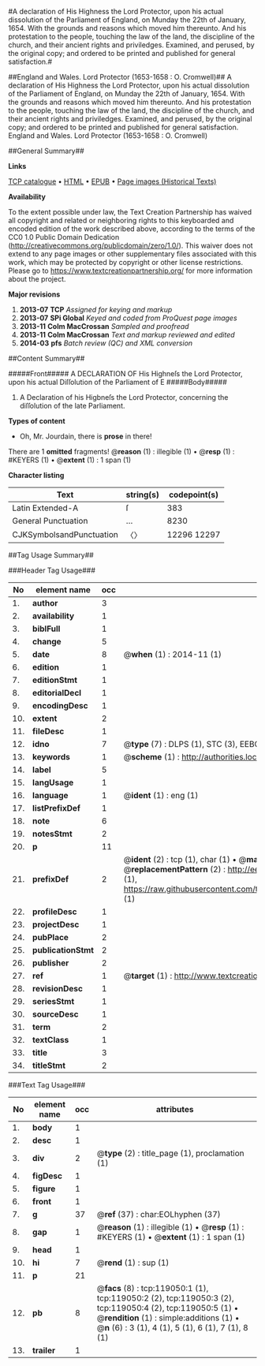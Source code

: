 #A declaration of His Highness the Lord Protector, upon his actual dissolution of the Parliament of England, on Munday the 22th of January, 1654. With the grounds and reasons which moved him thereunto. And his protestation to the people, touching the law of the land, the discipline of the church, and their ancient rights and priviledges. Examined, and perused, by the original copy; and ordered to be printed and published for general satisfaction.#

##England and Wales. Lord Protector (1653-1658 : O. Cromwell)##
A declaration of His Highness the Lord Protector, upon his actual dissolution of the Parliament of England, on Munday the 22th of January, 1654. With the grounds and reasons which moved him thereunto. And his protestation to the people, touching the law of the land, the discipline of the church, and their ancient rights and priviledges. Examined, and perused, by the original copy; and ordered to be printed and published for general satisfaction.
England and Wales. Lord Protector (1653-1658 : O. Cromwell)

##General Summary##

**Links**

[TCP catalogue](http://www.ota.ox.ac.uk/tcp/)  • 
[HTML](http://tei.it.ox.ac.uk/tcp/Texts-HTML/free/A80/A80916.html)  • 
[EPUB](http://tei.it.ox.ac.uk/tcp/Texts-EPUB/free/A80/A80916.epub) • 
[Page images (Historical Texts)](https://historicaltexts.jisc.ac.uk/eebo-99866764e)

**Availability**

To the extent possible under law, the Text Creation Partnership has waived all copyright and related or neighboring rights to this keyboarded and encoded edition of the work described above, according to the terms of the CC0 1.0 Public Domain Dedication (http://creativecommons.org/publicdomain/zero/1.0/). This waiver does not extend to any page images or other supplementary files associated with this work, which may be protected by copyright or other license restrictions. Please go to https://www.textcreationpartnership.org/ for more information about the project.

**Major revisions**

1. __2013-07__ __TCP__ *Assigned for keying and markup*
1. __2013-07__ __SPi Global__ *Keyed and coded from ProQuest page images*
1. __2013-11__ __Colm MacCrossan__ *Sampled and proofread*
1. __2013-11__ __Colm MacCrossan__ *Text and markup reviewed and edited*
1. __2014-03__ __pfs__ *Batch review (QC) and XML conversion*

##Content Summary##

#####Front#####
A DECLARATION OF His Highneſs the Lord Protector, upon his actual Diſſolution of the Parliament of E
#####Body#####

1. A Declaration of his Higbneſs the Lord Protector, concerning the diſſolution of the late Parliament.

**Types of content**

  * Oh, Mr. Jourdain, there is **prose** in there!

There are 1 **omitted** fragments! 
 @__reason__ (1) : illegible (1)  •  @__resp__ (1) : #KEYERS (1)  •  @__extent__ (1) : 1 span (1)

**Character listing**


|Text|string(s)|codepoint(s)|
|---|---|---|
|Latin Extended-A|ſ|383|
|General Punctuation|…|8230|
|CJKSymbolsandPunctuation|〈〉|12296 12297|

##Tag Usage Summary##

###Header Tag Usage###

|No|element name|occ|attributes|
|---|---|---|---|
|1.|__author__|3||
|2.|__availability__|1||
|3.|__biblFull__|1||
|4.|__change__|5||
|5.|__date__|8| @__when__ (1) : 2014-11 (1)|
|6.|__edition__|1||
|7.|__editionStmt__|1||
|8.|__editorialDecl__|1||
|9.|__encodingDesc__|1||
|10.|__extent__|2||
|11.|__fileDesc__|1||
|12.|__idno__|7| @__type__ (7) : DLPS (1), STC (3), EEBO-CITATION (1), PROQUEST (1), VID (1)|
|13.|__keywords__|1| @__scheme__ (1) : http://authorities.loc.gov/ (1)|
|14.|__label__|5||
|15.|__langUsage__|1||
|16.|__language__|1| @__ident__ (1) : eng (1)|
|17.|__listPrefixDef__|1||
|18.|__note__|6||
|19.|__notesStmt__|2||
|20.|__p__|11||
|21.|__prefixDef__|2| @__ident__ (2) : tcp (1), char (1)  •  @__matchPattern__ (2) : ([0-9\-]+):([0-9IVX]+) (1), (.+) (1)  •  @__replacementPattern__ (2) : http://eebo.chadwyck.com/downloadtiff?vid=$1&page=$2 (1), https://raw.githubusercontent.com/textcreationpartnership/Texts/master/tcpchars.xml#$1 (1)|
|22.|__profileDesc__|1||
|23.|__projectDesc__|1||
|24.|__pubPlace__|2||
|25.|__publicationStmt__|2||
|26.|__publisher__|2||
|27.|__ref__|1| @__target__ (1) : http://www.textcreationpartnership.org/docs/. (1)|
|28.|__revisionDesc__|1||
|29.|__seriesStmt__|1||
|30.|__sourceDesc__|1||
|31.|__term__|2||
|32.|__textClass__|1||
|33.|__title__|3||
|34.|__titleStmt__|2||


###Text Tag Usage###

|No|element name|occ|attributes|
|---|---|---|---|
|1.|__body__|1||
|2.|__desc__|1||
|3.|__div__|2| @__type__ (2) : title_page (1), proclamation (1)|
|4.|__figDesc__|1||
|5.|__figure__|1||
|6.|__front__|1||
|7.|__g__|37| @__ref__ (37) : char:EOLhyphen (37)|
|8.|__gap__|1| @__reason__ (1) : illegible (1)  •  @__resp__ (1) : #KEYERS (1)  •  @__extent__ (1) : 1 span (1)|
|9.|__head__|1||
|10.|__hi__|7| @__rend__ (1) : sup (1)|
|11.|__p__|21||
|12.|__pb__|8| @__facs__ (8) : tcp:119050:1 (1), tcp:119050:2 (2), tcp:119050:3 (2), tcp:119050:4 (2), tcp:119050:5 (1)  •  @__rendition__ (1) : simple:additions (1)  •  @__n__ (6) : 3 (1), 4 (1), 5 (1), 6 (1), 7 (1), 8 (1)|
|13.|__trailer__|1||

